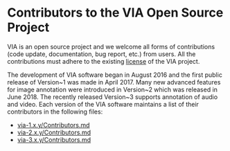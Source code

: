 # Contributors to the VIA Open Source Project
VIA is an open source project and we welcome all forms of contributions 
(code update, documentation, bug report, etc.) from users. All the contributions
must adhere to the existing [license](LICENSE) of the VIA project.

The development of VIA software began in August 2016 and the first public
release of Version~1 was made in April 2017. Many new advanced features
for image annotation were introduced in Version~2 which was released in
June 2018. The recently released Version~3 supports annotation of audio and video.
Each version of the VIA software maintains a list of their contributors in the 
following files:

 * [via-1.x.y/Contributors.md](via-1.x.y/Contributors.md)
 * [via-2.x.y/Contributors.md](via-2.x.y/Contributors.md)
 * [via-3.x.y/Contributors.md](via-3.x.y/Contributors.md)

